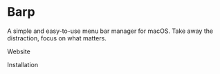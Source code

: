 #  Barp

A simple and easy-to-use menu bar manager for macOS. Take away the distraction, focus on what matters.

Website

Installation

